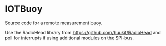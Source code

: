 # IOTBuoy
Source code for a remote measurement buoy.

Use the RadioHead library from https://github.com/huukit/RadioHead and poll for interrupts if using additional modules on the SPI-bus.
